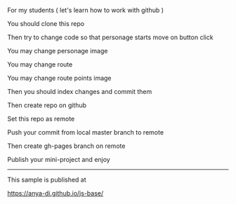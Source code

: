 For my students
( let's learn how to work with github )

You should clone this repo

Then try to change code so that personage starts move on button click

You may change personage image

You may change route

You may change route points image

Then you should index changes and commit them

Then create repo on github

Set this repo as remote

Push your commit from local master branch to remote

Then create gh-pages branch on remote

Publish your mini-project and enjoy

_______________________________________________
This sample is published at

 https://anya-di.github.io/js-base/
